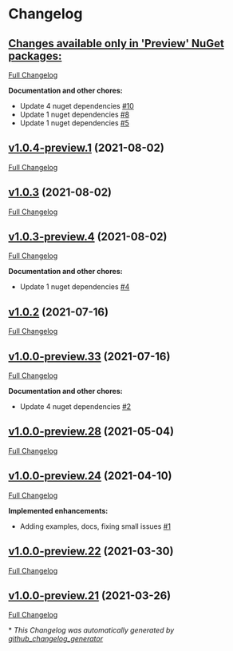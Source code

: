 # Changelog

## [**Changes available only in 'Preview' NuGet packages:**](https://github.com/nanoframework/System.Text.RegularExpressions/tree/HEAD)

[Full Changelog](https://github.com/nanoframework/System.Text.RegularExpressions/compare/v1.0.4-preview.1...HEAD)

**Documentation and other chores:**

- Update 4 nuget dependencies [\#10](https://github.com/nanoframework/System.Text.RegularExpressions/pull/10)
- Update 1 nuget dependencies [\#8](https://github.com/nanoframework/System.Text.RegularExpressions/pull/8)
- Update 1 nuget dependencies [\#5](https://github.com/nanoframework/System.Text.RegularExpressions/pull/5)

## [v1.0.4-preview.1](https://github.com/nanoframework/System.Text.RegularExpressions/tree/v1.0.4-preview.1) (2021-08-02)

[Full Changelog](https://github.com/nanoframework/System.Text.RegularExpressions/compare/v1.0.3...v1.0.4-preview.1)

## [v1.0.3](https://github.com/nanoframework/System.Text.RegularExpressions/tree/v1.0.3) (2021-08-02)

[Full Changelog](https://github.com/nanoframework/System.Text.RegularExpressions/compare/v1.0.3-preview.4...v1.0.3)

## [v1.0.3-preview.4](https://github.com/nanoframework/System.Text.RegularExpressions/tree/v1.0.3-preview.4) (2021-08-02)

[Full Changelog](https://github.com/nanoframework/System.Text.RegularExpressions/compare/v1.0.2...v1.0.3-preview.4)

**Documentation and other chores:**

- Update 1 nuget dependencies [\#4](https://github.com/nanoframework/System.Text.RegularExpressions/pull/4)

## [v1.0.2](https://github.com/nanoframework/System.Text.RegularExpressions/tree/v1.0.2) (2021-07-16)

[Full Changelog](https://github.com/nanoframework/System.Text.RegularExpressions/compare/v1.0.0-preview.33...v1.0.2)

## [v1.0.0-preview.33](https://github.com/nanoframework/System.Text.RegularExpressions/tree/v1.0.0-preview.33) (2021-07-16)

[Full Changelog](https://github.com/nanoframework/System.Text.RegularExpressions/compare/v1.0.0-preview.28...v1.0.0-preview.33)

**Documentation and other chores:**

- Update 4 nuget dependencies [\#2](https://github.com/nanoframework/System.Text.RegularExpressions/pull/2)

## [v1.0.0-preview.28](https://github.com/nanoframework/System.Text.RegularExpressions/tree/v1.0.0-preview.28) (2021-05-04)

[Full Changelog](https://github.com/nanoframework/System.Text.RegularExpressions/compare/v1.0.0-preview.24...v1.0.0-preview.28)

## [v1.0.0-preview.24](https://github.com/nanoframework/System.Text.RegularExpressions/tree/v1.0.0-preview.24) (2021-04-10)

[Full Changelog](https://github.com/nanoframework/System.Text.RegularExpressions/compare/v1.0.0-preview.22...v1.0.0-preview.24)

**Implemented enhancements:**

- Adding examples, docs, fixing small issues [\#1](https://github.com/nanoframework/System.Text.RegularExpressions/pull/1)

## [v1.0.0-preview.22](https://github.com/nanoframework/System.Text.RegularExpressions/tree/v1.0.0-preview.22) (2021-03-30)

[Full Changelog](https://github.com/nanoframework/System.Text.RegularExpressions/compare/v1.0.0-preview.21...v1.0.0-preview.22)

## [v1.0.0-preview.21](https://github.com/nanoframework/System.Text.RegularExpressions/tree/v1.0.0-preview.21) (2021-03-26)

[Full Changelog](https://github.com/nanoframework/System.Text.RegularExpressions/compare/6e0b179bce96fe18793c29bd647e224e52b64008...v1.0.0-preview.21)



\* *This Changelog was automatically generated by [github_changelog_generator](https://github.com/github-changelog-generator/github-changelog-generator)*
